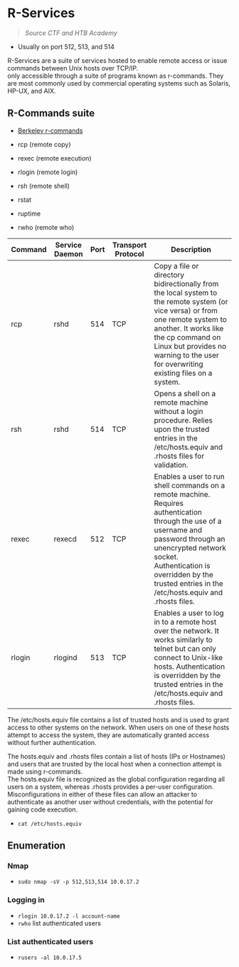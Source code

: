 # R-Services

> *Source CTF and HTB Academy*

- Usually on port 512, 513, and 514

R-Services are a suite of services hosted to enable remote access or issue commands between Unix hosts over TCP/IP.  
only accessible through a suite of programs known as r-commands. They are most commonly used by commercial operating systems such as Solaris, HP-UX, and AIX.  

## R-Commands suite

- [Berkeley r-commands](https://en.wikipedia.org/wiki/Berkeley_r-commands)

- rcp (remote copy)
- rexec (remote execution)
- rlogin (remote login)
- rsh (remote shell)
- rstat
- ruptime
- rwho (remote who)

|Command|Service Daemon|Port|Transport Protocol|Description|
|-------|--------------|----|------------------|-----------|
|rcp|rshd|514|TCP|Copy a file or directory bidirectionally from the local system to the remote system (or vice versa) or from one remote system to another. It works like the cp command on Linux but provides no warning to the user for overwriting existing files on a system.|
|rsh|rshd|514|TCP|Opens a shell on a remote machine without a login procedure. Relies upon the trusted entries in the /etc/hosts.equiv and .rhosts files for validation.|
|rexec|rexecd|512|TCP|Enables a user to run shell commands on a remote machine. Requires authentication through the use of a username and password through an unencrypted network socket. Authentication is overridden by the trusted entries in the /etc/hosts.equiv and .rhosts files.
|rlogin|rlogind|513|TCP|Enables a user to log in to a remote host over the network. It works similarly to telnet but can only connect to Unix-like hosts. Authentication is overridden by the trusted entries in the /etc/hosts.equiv and .rhosts files.|

The /etc/hosts.equiv file contains a list of trusted hosts and is used to grant access to other systems on the network. When users on one of these hosts attempt to access the system, they are automatically granted access without further authentication.

The hosts.equiv and .rhosts files contain a list of hosts (IPs or Hostnames) and users that are trusted by the local host when a connection attempt is made using r-commands.  
The hosts.equiv file is recognized as the global configuration regarding all users on a system, whereas .rhosts provides a per-user configuration.  
Misconfigurations in either of these files can allow an attacker to authenticate as another user without credentials, with the potential for gaining code execution.  

- `cat /etc/hosts.equiv`

## Enumeration

### Nmap

- `sudo nmap -sV -p 512,513,514 10.0.17.2`

### Logging in

- `rlogin 10.0.17.2 -l account-name`
- `rwho` list authenticated users

### List authenticated users

- `rusers -al 10.0.17.5`
